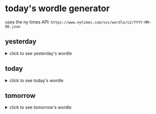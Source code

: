 # today's wordle generator

uses the ny times API: `https://www.nytimes.com/svc/wordle/v2/YYYY-MM-DD.json`

## yesterday

<details>
    <summary>click to see yesterday's wordle</summary>

    spurt

</details>

## today

<details>
    <summary>click to see today's wordle</summary>

    bunch

</details>

## tomorrow

<details>
    <summary>click to see tomorrow's wordle</summary>

    chime

</details>
